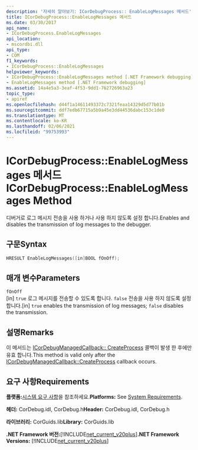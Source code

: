 ```yaml
---
description: '자세히 알아보기: ICorDebugProcess:: EnableLogMessages 메서드'
title: ICorDebugProcess::EnableLogMessages 메서드
ms.date: 03/30/2017
api_name:
- ICorDebugProcess.EnableLogMessages
api_location:
- mscordbi.dll
api_type:
- COM
f1_keywords:
- ICorDebugProcess::EnableLogMessages
helpviewer_keywords:
- ICorDebugProcess::EnableLogMessages method [.NET Framework debugging]
- EnableLogMessages method [.NET Framework debugging]
ms.assetid: 14a4e5a3-3eaf-4f53-9dd1-762726963a23
topic_type:
- apiref
ms.openlocfilehash: d44f1a14611493372c7321feaa14329d5d77b01b
ms.sourcegitcommit: ddf7edb67715a5b9a45e3dd44536dabc153c1de0
ms.translationtype: MT
ms.contentlocale: ko-KR
ms.lasthandoff: 02/06/2021
ms.locfileid: "99753993"
---
```

# <a name="icordebugprocessenablelogmessages-method"></a><span data-ttu-id="47447-103">ICorDebugProcess::EnableLogMessages 메서드</span><span class="sxs-lookup"><span data-stu-id="47447-103">ICorDebugProcess::EnableLogMessages Method</span></span>

<span data-ttu-id="47447-104">디버거로 로그 메시지 전송을 사용 하거나 사용 하지 않도록 설정 합니다.</span><span class="sxs-lookup"><span data-stu-id="47447-104">Enables and disables the transmission of log messages to the debugger.</span></span>  
  
## <a name="syntax"></a><span data-ttu-id="47447-105">구문</span><span class="sxs-lookup"><span data-stu-id="47447-105">Syntax</span></span>  
  
```cpp  
HRESULT EnableLogMessages([in]BOOL fOnOff);  
```  
  
## <a name="parameters"></a><span data-ttu-id="47447-106">매개 변수</span><span class="sxs-lookup"><span data-stu-id="47447-106">Parameters</span></span>  

 `fOnOff`  
 <span data-ttu-id="47447-107">[in] `true` 로그 메시지를 전송할 수 있도록 합니다. `false` 전송을 사용 하지 않도록 설정 합니다.</span><span class="sxs-lookup"><span data-stu-id="47447-107">[in] `true` enables the transmission of log messages; `false` disables the transmission.</span></span>  
  
## <a name="remarks"></a><span data-ttu-id="47447-108">설명</span><span class="sxs-lookup"><span data-stu-id="47447-108">Remarks</span></span>  

 <span data-ttu-id="47447-109">이 메서드는 [ICorDebugManagedCallback:: CreateProcess](icordebugmanagedcallback-createprocess-method.md) 콜백이 발생 한 후에만 유효 합니다.</span><span class="sxs-lookup"><span data-stu-id="47447-109">This method is valid only after the [ICorDebugManagedCallback::CreateProcess](icordebugmanagedcallback-createprocess-method.md) callback occurs.</span></span>  
  
## <a name="requirements"></a><span data-ttu-id="47447-110">요구 사항</span><span class="sxs-lookup"><span data-stu-id="47447-110">Requirements</span></span>  

 <span data-ttu-id="47447-111">**플랫폼:**[시스템 요구 사항](../../get-started/system-requirements.md)을 참조하세요.</span><span class="sxs-lookup"><span data-stu-id="47447-111">**Platforms:** See [System Requirements](../../get-started/system-requirements.md).</span></span>  
  
 <span data-ttu-id="47447-112">**헤더:** CorDebug.idl, CorDebug.h</span><span class="sxs-lookup"><span data-stu-id="47447-112">**Header:** CorDebug.idl, CorDebug.h</span></span>  
  
 <span data-ttu-id="47447-113">**라이브러리:** CorGuids.lib</span><span class="sxs-lookup"><span data-stu-id="47447-113">**Library:** CorGuids.lib</span></span>  
  
 <span data-ttu-id="47447-114">**.NET Framework 버전:**[!INCLUDE[net_current_v20plus](../../../../includes/net-current-v20plus-md.md)]</span><span class="sxs-lookup"><span data-stu-id="47447-114">**.NET Framework Versions:** [!INCLUDE[net_current_v20plus](../../../../includes/net-current-v20plus-md.md)]</span></span>
